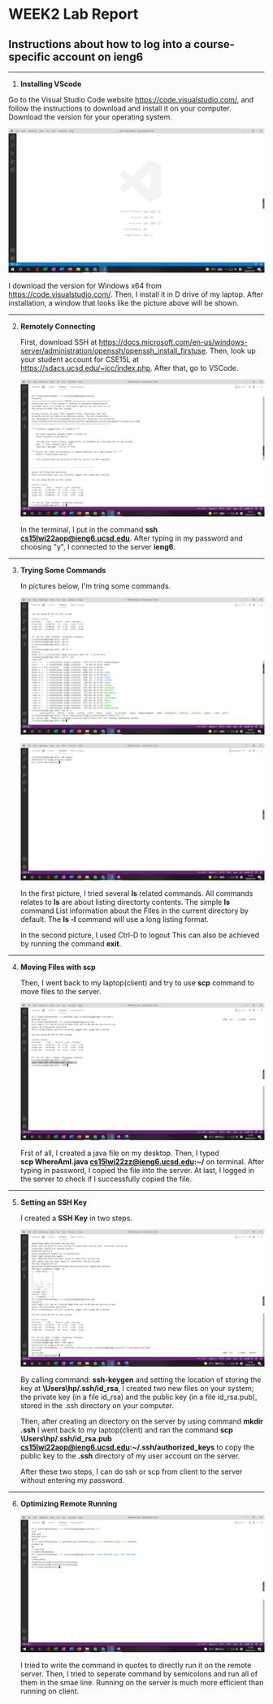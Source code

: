 # **WEEK2 Lab Report**

## Instructions about how to log into a course-specific account on ieng6 
***

1. **Installing VScode** 

  Go to the Visual Studio Code website https://code.visualstudio.com/, and follow the instructions to download and install it on your computer. Download the version for your       operating system.

  ![Image](LW2P1.png)

  I download the version for Windows x64 from https://code.visualstudio.com/. Then, I install it in D drive of my laptop. After installation,  a window that looks like the         picture above will be shown.
***
2. **Remotely Connecting**

   First, download SSH at https://docs.microsoft.com/en-us/windows-server/administration/openssh/openssh_install_firstuse. Then, look up your student account for CSE15L at          https://sdacs.ucsd.edu/~icc/index.php. After that, go to VSCode. 

    ![Image](LW2P2.png)

    In the terminal, I put in the command  **ssh cs15lwi22aop@ieng6.ucsd.edu**. After typing in my password and choosing "y", I connected to the server **ieng6**.
***
3. **Trying Some Commands**

    In pictures below, I'm tring some commands. 

    ![Image](LW2P3.png)

    ![Image](LW2P4.png)

    In the first picture, I tried several **ls** related commands. All commands relates to **ls** are about listing directorty contents. The simple **ls** command  List             information about the Files in the current directory by  default. The **ls -l** command will use a long listing format. 

    In the second picture, I used Ctrl-D to logout This can also be achieved by running the command **exit**.
***
4. **Moving Files with scp**

    Then, I went back to my laptop(client) and try to use **scp** command to move files to the server. 

    ![Image](LW2P5.png)

    Frst of all, I created a java file on my desktop. Then, I typed                                                       
    **scp WhereAmI.java cs15lwi22zz@ieng6.ucsd.edu:~/** on terminal. After typing in password, I copied the file into the server. At last, I logged in the server to check if I       successfully copied the file. 
***
5. **Setting an SSH Key** 

    I created a **SSH Key** in two steps.

    ![Image](LW2P6.png)

    By calling command: **ssh-keygen** and setting the location of storing the key at **\Users\hp/.ssh/id_rsa**,
    I created two new files on your system; the private key (in a file id_rsa) and the public key (in a file id_rsa.pub), stored in the .ssh directory on your computer.

    Then, after creating an directory on the server by using command **mkdir .ssh** I went back to my laptop(client) and ran the command 
    **scp \Users\hp/.ssh/id_rsa.pub cs15lwi22aop@ieng6.ucsd.edu:~/.ssh/authorized_keys** to copy the public key to the **.ssh** directory of my user account on the server.

    After these two steps, I can do ssh or scp from client to the server without entering my password.
***
6. **Optimizing Remote Running**

    ![Image](https://github.com/RyanRongY/cse15l-lab-reports/blob/main/LW2P7.png)

    I tried to write the command in quotes to directly run it on the remote server. 
    Then, I tried to seperate command by semicolons and run all of them in the smae line. Running on the server is much more efficient than running on client. 


